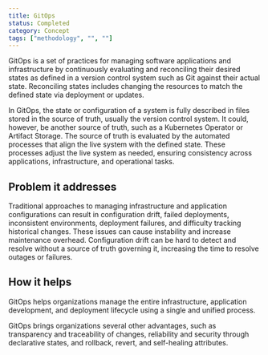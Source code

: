 ```yaml
---
title: GitOps
status: Completed
category: Concept
tags: ["methodology", "", ""]
---
```


GitOps is a set of practices for managing software applications and infrastructure by continuously evaluating 
and reconciling their desired states as defined in a version control system such as Git against their actual state. 
Reconciling states includes changing the resources to match the defined state via deployment or updates.

In GitOps, the state or configuration of a system is fully described in files stored in the source of truth, usually the version control system. 
It could, however, be another source of truth, such as a Kubernetes Operator or Artifact Storage.
The source of truth is evaluated by the automated processes that align the live system with the defined state. 
These processes adjust the live system as needed, ensuring consistency across applications, infrastructure, and operational tasks.

## Problem it addresses

Traditional approaches to managing infrastructure and application configurations can result in configuration drift, failed deployments, inconsistent environments, deployment failures, and difficulty tracking historical changes.
These issues can cause instability and increase maintenance overhead.
Configuration drift can be hard to detect and resolve without a source of truth governing it, increasing the time to resolve outages or failures. 

## How it helps

GitOps helps organizations manage the entire infrastructure, application development, and deployment lifecycle using a single and unified process.

GitOps brings organizations several other advantages, such as transparency and traceability of changes, reliability 
and security through declarative states, and rollback, revert, and self-healing attributes.
